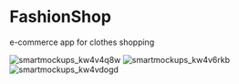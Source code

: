 # FashionShop
e-commerce app for clothes shopping

![smartmockups_kw4v4q8w](https://user-images.githubusercontent.com/72823263/142408722-96f93d63-b332-481a-b8f5-bd1e15e9c77e.jpg)
![smartmockups_kw4v6rkb](https://user-images.githubusercontent.com/72823263/142408760-b5b509b8-149b-47cb-82fc-2272935fedf3.jpg)
![smartmockups_kw4vdogd](https://user-images.githubusercontent.com/72823263/142408771-a012c16f-11ba-42c8-add9-956ecbdf4a5d.jpg)
